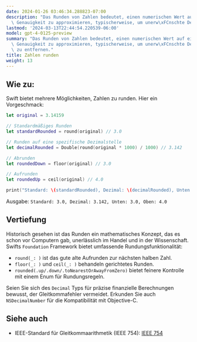 ```yaml
---
date: 2024-01-26 03:46:34.288823-07:00
description: "Das Runden von Zahlen bedeutet, einen numerischen Wert auf eine spezifische\
  \ Genauigkeit zu approximieren, typischerweise, um unerw\xFCnschte Dezimalstellen\u2026"
lastmod: '2024-03-13T22:44:54.220539-06:00'
model: gpt-4-0125-preview
summary: "Das Runden von Zahlen bedeutet, einen numerischen Wert auf eine spezifische\
  \ Genauigkeit zu approximieren, typischerweise, um unerw\xFCnschte Dezimalstellen\
  \ zu entfernen."
title: Zahlen runden
weight: 13
---
```


## Wie zu:
Swift bietet mehrere Möglichkeiten, Zahlen zu runden. Hier ein Vorgeschmack:

```Swift
let original = 3.14159

// Standardmäßiges Runden
let standardRounded = round(original) // 3.0

// Runden auf eine spezifische Dezimalstelle
let decimalRounded = Double(round(original * 1000) / 1000) // 3.142

// Abrunden
let roundedDown = floor(original) // 3.0

// Aufrunden
let roundedUp = ceil(original) // 4.0

print("Standard: \(standardRounded), Dezimal: \(decimalRounded), Unten: \(roundedDown), Oben: \(roundedUp)")
```

Ausgabe: `Standard: 3.0, Dezimal: 3.142, Unten: 3.0, Oben: 4.0`

## Vertiefung
Historisch gesehen ist das Runden ein mathematisches Konzept, das es schon vor Computern gab, unerlässlich im Handel und in der Wissenschaft. Swifts `Foundation` Framework bietet umfassende Rundungsfunktionalität:

- `round(_: )` ist das gute alte Aufrunden zur nächsten halben Zahl.
- `floor(_: )` und `ceil(_: )` behandeln gerichtetes Runden.
- `rounded(.up/.down/.toNearestOrAwayFromZero)` bietet feinere Kontrolle mit einem Enum für Rundungsregeln.

Seien Sie sich des `Decimal` Typs für präzise finanzielle Berechnungen bewusst, der Gleitkommafehler vermeidet. Erkunden Sie auch `NSDecimalNumber` für die Kompatibilität mit Objective-C.

## Siehe auch
- IEEE-Standard für Gleitkommaarithmetik (IEEE 754): [IEEE 754](https://ieeexplore.ieee.org/document/4610935)
